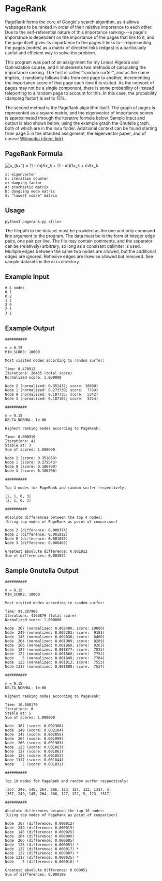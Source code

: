 # PageRank

PageRank forms the core of Google's search algorithm, as it allows webpages to be ranked in order of their relative importance to each other. Due to the self-referential nature of this importance ranking---a page's importance is dependent on the importance of the pages that link to it, and the page itself gives its importance to the pages it links to---representing the pages (nodes) as a matrix of directed links (edges) is a particularly useful and efficient way to solve the problem.

This program was part of an assignment for my Linear Algebra and Optimization course, and it implements two methods of calculating the importance ranking. The first is called "random surfer", and as the name implies, it randomly follows links from one page to another, incrementing the importance score of that page each time it is visited. As the network of pages may not be a single component, there is some probability of instead teleporting to a random page to account for this. In this case, the probability (damping factor) is set to 15%.

The second method is the PageRank algorithm itself. The graph of pages is represented as a square matrix, and the eigenvector of importance scores is approximated through the iterative formula below. Sample input and output is also shown below, using the example graph the Gnutella graph, both of which are in the `data` folder. Additional context can be found starting from page 5 in the attached assignment, the eigenvector paper, and of course [Wikipedia (direct link)](https://en.wikipedia.org/wiki/PageRank).

## PageRank Formula

![x_{k+1} = (1 - m)Ax_k + (1 - m)Dx_k + mSx_k](https://render.githubusercontent.com/render/math?math=x_%7Bk%2B1%7D%20%3D%20(1%20-%20m)Ax_k%20%2B%20(1%20-%20m)Dx_k%20%2B%20mSx_k)

[comment]: # (https://gist.github.com/a-rodin/fef3f543412d6e1ec5b6cf55bf197d7b)
[comment]: # (https://alexanderrodin.com/github-latex-markdown)

```
x: eigenvector
k: iteration counter
m: damping factor
A: stochastic matrix
D: dangling node matrix
S: "lowest score" matrix
```

## Usage

```
python3 pagerank.py <file>
```

The filepath to the dataset must be provided as the one and only command line argument to the program. The data must be in the form of integer edge pairs, one pair per line. The file may contain comments, and the separator can be (relatively) arbitrary, so long as a consisent delimiter is used. Multiple edges between the same two nodes are allowed, but the additional edges are ignored. Reflexive edges are likewise allowed but removed. See sample datasets in the `data` directory.

## Example Input

```
# 4 nodes
0 1
0 2
1 2
2 0
2 3
3 1
```

## Example Output

```
##########

m = 0.15
MIN_SCORE: 10000

Most visited nodes according to random surfer:

Time: 0.470912
Iterations: 28455 (total score)
Normalized score: 1.000000

Node 2 (normalized: 0.351432; score: 10000)
Node 1 (normalized: 0.273730; score:  7789)
Node 0 (normalized: 0.187735; score:  5342)
Node 3 (normalized: 0.187102; score:  5324)

##########

m = 0.15
DELTA_NORMAL: 1e-06

Highest ranking nodes according to PageRank:

Time: 0.000919
Iterations: 41
Stable at: 3
Sum of scores: 1.000000

Node 2 (score: 0.351058)
Node 1 (score: 0.275543)
Node 0 (score: 0.186700)
Node 3 (score: 0.186700)

##########

Top 4 nodes for PageRank and random surfer respectively:

[2, 1, 0, 3]
[2, 1, 0, 3]

##########

Absolute differences between the top 4 nodes:
(Using top nodes of PageRank as point of comparison)

Node 2 (difference: 0.000374)
Node 1 (difference: 0.001812)
Node 0 (difference: 0.001035)
Node 3 (difference: 0.000403)

Greatest absolute difference: 0.001812
Sum of differences: 0.003624
```

## Sample Gnutella Output

```
##########

m = 0.15
MIN_SCORE: 10000

Most visited nodes according to random surfer:

Time: 91.287988
Iterations: 4166879 (total score)
Normalized score: 1.000000

Node  367 (normalized: 0.002400; score: 10000)
Node  249 (normalized: 0.002203; score:  9181)
Node  145 (normalized: 0.002030; score:  8460)
Node  264 (normalized: 0.001989; score:  8289)
Node  266 (normalized: 0.001969; score:  8203)
Node  127 (normalized: 0.001877; score:  7823)
Node  122 (normalized: 0.001860; score:  7752)
Node    5 (normalized: 0.001849; score:  7704)
Node  123 (normalized: 0.001813; score:  7553)
Node 1317 (normalized: 0.001808; score:  7534)

##########

m = 0.15
DELTA_NORMAL: 1e-06

Highest ranking nodes according to PageRank:

Time: 10.598179
Iterations: 8
Stable at: 5
Sum of scores: 1.000000

Node  367 (score: 0.002388)
Node  249 (score: 0.002184)
Node  145 (score: 0.002055)
Node  264 (score: 0.001999)
Node  266 (score: 0.001963)
Node  123 (score: 0.001863)
Node  127 (score: 0.001861)
Node  122 (score: 0.001853)
Node 1317 (score: 0.001844)
Node    5 (score: 0.001831)

##########

Top 10 nodes for PageRank and random surfer respectively:

[367, 249, 145, 264, 266, 123, 127, 122, 1317, 5]
[367, 249, 145, 264, 266, 127, 122, 5, 123, 1317]

##########

Absolute differences between the top 10 nodes:
(Using top nodes of PageRank as point of comparison)

Node  367 (difference: 0.000012)
Node  249 (difference: 0.000019)
Node  145 (difference: 0.000025)
Node  264 (difference: 0.000009)
Node  266 (difference: 0.000005)
Node  123 (difference: 0.000051) *
Node  127 (difference: 0.000017) *
Node  122 (difference: 0.000007) *
Node 1317 (difference: 0.000035) *
Node    5 (difference: 0.000018) *

Greatest absolute difference: 0.000051
Sum of differences: 0.000199
```